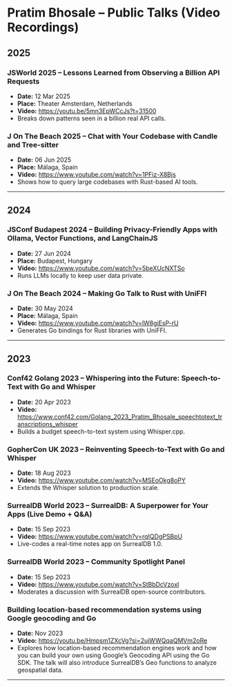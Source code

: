 # Pratim Bhosale – Public Talks (Video Recordings)

## 2025

### JSWorld 2025 – Lessons Learned from Observing a Billion API Requests  
* **Date:** 12 Mar 2025  
* **Place:** Theater Amsterdam, Netherlands  
* **Video:** <https://youtu.be/5mn3EpWCcJs?t=31500>  
* Breaks down patterns seen in a billion real API calls.

### J On The Beach 2025 – Chat with Your Codebase with Candle and Tree-sitter  
* **Date:** 06 Jun 2025  
* **Place:** Málaga, Spain  
* **Video:** <https://www.youtube.com/watch?v=1PFiz-X8Bjs>  
* Shows how to query large codebases with Rust-based AI tools.

---

## 2024

### JSConf Budapest 2024 – Building Privacy-Friendly Apps with Ollama, Vector Functions, and LangChainJS  
* **Date:** 27 Jun 2024  
* **Place:** Budapest, Hungary  
* **Video:** <https://www.youtube.com/watch?v=5beXUcNXTSo>  
* Runs LLMs locally to keep user data private.

### J On The Beach 2024 – Making Go Talk to Rust with UniFFI  
* **Date:** 30 May 2024  
* **Place:** Málaga, Spain  
* **Video:** <https://www.youtube.com/watch?v=lW8giEsP-rU>  
* Generates Go bindings for Rust libraries with UniFFI.

---

## 2023

### Conf42 Golang 2023 – Whispering into the Future: Speech-to-Text with Go and Whisper  
* **Date:** 20 Apr 2023  
* **Video:** <https://www.conf42.com/Golang_2023_Pratim_Bhosale_speechtotext_transcriptions_whisper>  
* Builds a budget speech-to-text system using Whisper.cpp.

### GopherCon UK 2023 – Reinventing Speech-to-Text with Go and Whisper  
* **Date:** 18 Aug 2023  
* **Video:** <https://www.youtube.com/watch?v=MSEoOkg8oPY>  
* Extends the Whisper solution to production scale.

### SurrealDB World 2023 – SurrealDB: A Superpower for Your Apps (Live Demo + Q&A)  
* **Date:** 15 Sep 2023  
* **Video:** <https://www.youtube.com/watch?v=rqIQDgPSBpU>  
* Live-codes a real-time notes app on SurrealDB 1.0.

### SurrealDB World 2023 – Community Spotlight Panel  
* **Date:** 15 Sep 2023  
* **Video:** <https://www.youtube.com/watch?v=StBbDcVzoxI>  
* Moderates a discussion with SurrealDB open-source contributors.

### Building location-based recommendation systems using Google geocoding and Go
* **Date:** Nov 2023  
* **Video:** <https://youtu.be/Hmpsm1ZXcVg?si=2ujWWQqaQMVm2oRe>  
* Explores how location-based recommendation engines work and how you can build your own using Google’s Geocoding API using the Go SDK. The talk will also introduce SurrealDB’s Geo functions to analyze geospatial data.

---



